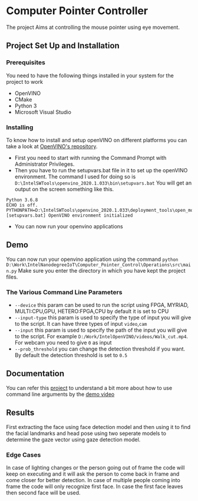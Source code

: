 # Computer Pointer Controller

The project Aims at controlling the mouse pointer using eye movement.

## Project Set Up and Installation

### Prerequisites

You need to have the following things installed in your system for the project to work

- OpenVINO
- CMake
- Python 3
- Microsoft Visual Studio

### Installing

To know how to install and setup openVINO on different platforms you can take a look at [OpenVINO's repository](https://github.com/opencv/dldt).

- First you need to start with running the Command Prompt with Administrator Privileges.
- Then you have to run the setupvars.bat file in it to set up the openVINO environment.
  The command I used for doing so is `D:\IntelSWTools\openvino_2020.1.033\bin\setupvars.bat`
  You will get an output on the screen something like this.

```
Python 3.6.8
ECHO is off.
PYTHONPATH=D:\IntelSWTools\openvino_2020.1.033\deployment_tools\open_model_zoo\tools\accuracy_checker;D:\IntelSWTools\openvino_2020.1.033\python\python3.6;D:\IntelSWTools\openvino_2020.1.033\python\python3;D:\IntelSWTools\openvino_2020.1.033\deployment_tools\model_optimizer;
[setupvars.bat] OpenVINO environment initialized
```

- You can now run your openvino applications

## Demo

You can now run your openvino application using the command `python D:\Work\IntelNanodegreeIoT\Computer_Pointer_Control\Operations\src\main.py`
Make sure you enter the directory in which you have kept the project files.

### The Various Command Line Parameters

- `--device` this param can be used to run the script using FPGA, MYRIAD, MULTI:CPU,GPU, HETERO:FPGA,CPU by default it is set to CPU
- `--input-type` this param is used to specify the type of input you will give to the script. It can have three types of input `video`,`cam`
- `--input` this param is used to specify the path of the input you will give to the script. For example `D:/Work/IntelOpenVINO/videos/Walk_cut.mp4`. For webcam you need to give `0` as input
- `--prob_threshold` you can change the detection threshold if you want. By default the detection threshold is set to `0.5`

## Documentation

You can refer this [project](https://github.com/Chester-King/Intel-Edge-AI-Scholarship-Project/blob/master/README.md#the-various-command-line-parameters) to understand a bit more about how to use command line arguments by the [demo video](https://drive.google.com/open?id=1cIGan87kJsCDwkodEyu0BUJ7j49WNweL)

## Results

First extracting the face using face detection model and then using it to find the facial landmarks and head pose using two seperate models to determine the gaze vector using gaze detection model.

### Edge Cases

In case of lighting changes or the person going out of frame the code will keep on executing and it will ask the person to come back in frame and come closer for better detection.
In case of multiple people coming into frame the code will only recognize first face. In case the first face leaves then second face will be used.
